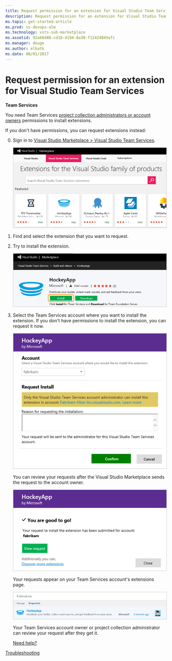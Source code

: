```yaml
---
title: Request permission for an extension for Visual Studio Team Services
description: Request permission for an extension for Visual Studio Team Services
ms.topic: get-started-article
ms.prod: vs-devops-alm
ms.technology: vsts-sub-marketplace
ms.assetid: 92a68d80-cd18-4194-8a30-f12424045efc 
ms.manager: douge
ms.author: elbatk
ms.date: 08/01/2017
---
```


# Request permission for an extension for Visual Studio Team Services

**Team Services**


You need Team Services [project collection administrators or account owners](faq-extensions.md#find-owner) permissions to install extensions.

If you don't have permissions, you can request extensions instead:

0.  Sign in to [Visual Studio Marketplace > Visual Studio Team Services](https://marketplace.visualstudio.com/vsts).
	
	<img alt="Visual Studio Marketplace" src="_img/get-vsts-extensions/marketplace.png" style="border: 1px solid #CCCCCC" />

0. Find and select the extension that you want to request.

0. Try to install the extension.

	<img alt="Extension details" src="./_img/get-vsts-extensions/hockey-app-extension.png" style="border: 1px solid #CCCCCC" />

0. Select the Team Services account where you want to install the extension. 
If you don't have permissions to install the extension, 
you can request it now.

	<img alt="Request extension" src="./_img/get-vsts-extensions/request-install.png" style="border: 1px solid #CCCCCC" />

	You can review your requests after the Visual Studio Marketplace sends the request to the account owner.	

	<img alt="Go to requests" src="./_img/get-vsts-extensions/view-request.png" style="border: 1px solid #CCCCCC" />

	Your requests appear on your Team Services account's extensions page.

	<img alt="View requested extensions" src="./_img/get-vsts-extensions/my-request.png" style="border: 1px solid #CCCCCC" />

	Your Team Services account owner or project collection administrator 
	can review your request after they get it.

	[Need help?](faq-extensions.md#get-support)


[Troubleshooting](faq-extensions.md)
